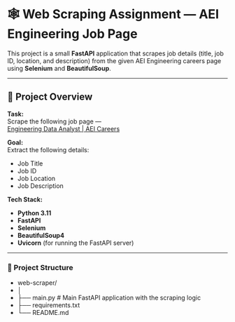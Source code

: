 # 🕸️ Web Scraping Assignment — AEI Engineering Job Page

This project is a small **FastAPI** application that scrapes job details (title, job ID, location, and description) from the given AEI Engineering careers page using **Selenium** and **BeautifulSoup**.

---

## 🚀 Project Overview

**Task:**  
Scrape the following job page —  
[Engineering Data Analyst | AEI Careers](https://careers-aeieng.icims.com/jobs/5417/engineering-data-analyst/job)

**Goal:**  
Extract the following details:
- Job Title  
- Job ID  
- Job Location  
- Job Description  

**Tech Stack:**
- **Python 3.11**
- **FastAPI**
- **Selenium**
- **BeautifulSoup4**
- **Uvicorn** (for running the FastAPI server)

---

### 🧩 Project Structure

- web-scraper/
- │
- ├── main.py # Main FastAPI application with the scraping logic
- ├── requirements.txt
- └── README.md
